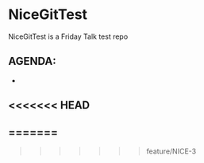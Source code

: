 # NiceGitTest
NiceGitTest is a Friday Talk test repo

AGENDA:
- 
- 
<<<<<<< HEAD
-
=======
-
>>>>>>> feature/NICE-3
